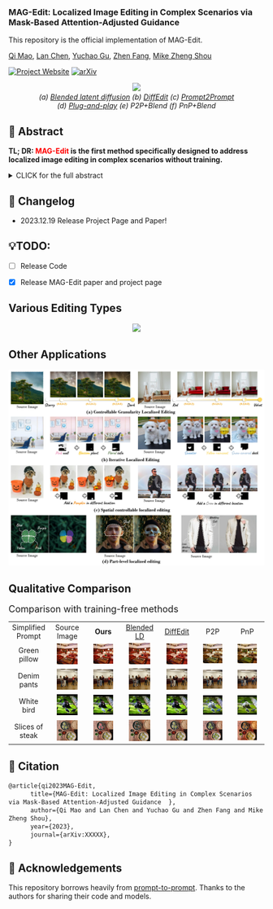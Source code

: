 ### MAG-Edit: Localized Image Editing in Complex Scenarios via Mask-Based Attention-Adjusted Guidance  

This repository is the official implementation of MAG-Edit.

[Qi Mao](https://sites.google.com/view/qi-mao/), [Lan Chen](), [Yuchao Gu](https://ycgu.site/), [Zhen Fang](), [Mike Zheng Shou](https://sites.google.com/view/showlab)


[![Project Website](https://img.shields.io/badge/Project-Website-orange
)](https://orannue.github.io/MAG-Edit/)
[![arXiv](https://img.shields.io/badge/arXiv-XXXXX-red
)]()

<p align="center">
<img src="assets/teaser.png"width="1060px"/>  
<br>
<em> (a) <a href="https://github.com/omriav/blended-latent-diffusion">Blended latent diffusion</a>  (b) <a href="https://arxiv.org/abs/2210.11427">DiffEdit</a>  (c) <a href="https://github.com/google/prompt-to-prompt">Prompt2Prompt</a> <br> 
(d)  <a href="https://github.com/MichalGeyer/plug-and-play">Plug-and-play</a>  (e) P2P+Blend (f) PnP+Blend</em>
</p>

## :bookmark: Abstract
<b>TL; DR: <font color="red">MAG-Edit</font> is the first method specifically designed to
address localized image editing in complex scenarios without training.</b>

<details><summary>CLICK for the full abstract</summary>
Recent diffusion-based image editing approaches have exhibited impressive editing capabilities in images with simple compositions. However, localized editing in complex scenarios has not been well-studied in the literature, despite its growing real-world demands. Existing mask-based inpainting methods fall short of retaining the underlying structure within the edit region. Meanwhile, mask-free attention-based methods often exhibit editing leakage and misalignment in more complex compositions. In this work, we develop MAG-Edit, a training-free, inference-stage optimization method, which enables localized image editing in complex scenarios. In particular, MAG-Edit optimizes the noise latent feature in diffusion models by maximizing two mask-based cross-attention constraints of the edit token, which in turn gradually enhances the local alignment with the desired prompt. Extensive quantitative and qualitative experiments demonstrate the effectiveness of our method in achieving both text alignment and structure preservation for localized editing within complex scenarios.
</details>

## :pencil: Changelog
- 2023.12.19 Release Project Page and Paper!
## 💡TODO:

- [ ] Release Code
- [x] Release MAG-Edit paper and project page


<p align="center">
<h2> Various Editing Types </h2>
<p align="center">
<img src="assets/editing_types.png"/>  
</p>

<h2> Other Applications</h2>  
<p align="center">
<img src="assets/other_apps.jpg"/>  
<br>

<h2> Qualitative Comparison </h2>
<font size=4>Comparison with training-free methods</font>

<p align="center">
  <table align="center"   style="text-align:center;">
    <tr >
      <td align="center" style="width: 10%;" >
       Simplified <br>Prompt
      </td>
      <td align="center" style="width: 15%;">
       Source <br> Image
      </td>
      <td  align="center" style="width: 15%;">
        <b>Ours</b>
      </td>
      <td align="center" style="width: 15%;">
       <a href="https://github.com/omriav/blended-latent-diffusion">Blended <br> LD</a>
      </td>
      <td  align="center" style="width: 15%;">
      <a href="https://arxiv.org/abs/2210.11427">DiffEdit</a>
      </td>
      <td  align="center" style="width: 15%;">
      <a herf="https://github.com/google/prompt-to-prompt">P2P</a>
      </td>
      <td  align="center" style="width: 15%;">
      <a herf="https://github.com/MichalGeyer/plug-and-play">PnP</a>
      </td>
    </tr>
    <tr>
      <td  align="center" style="width: 10%;" >
        Green <br>pillow
      </td>
      <td  align="center" style="width: 15%;">
        <img src="assets/compare/training-free/1/source.png" width=70%>
      </td>
      <td align="center" style="width: 15%;"> 
        <img src="assets/compare/training-free/1/ours.png" style="width:70%">
      </td>
      <td  align="center" style="width: 15%;">
        <img src="assets/compare/training-free/1/blended.png" width=70%>
      </td>          
      <td  align="center" style="width: 15%;">
        <img src="assets/compare/training-free/1/diffedit.png" width=70%>
      </td>
      <td  align="center" style="width: 15%;">
        <img src="assets/compare/training-free/1/p2p.png" width=70%>
      </td>      
      <td  align="center" style="width: 15%;">
        <img src="assets/compare/training-free/1/pnp.png" width=70%>
      </td>     
    </tr>
    <tr>
      <td  align="center" style="width: 10%;">
        Denim <br>pants
      </td>
      <td align="center" style="width: 15%;">
        <img src="assets/compare/training-free/2/source.png" width=70%>
      </td>
      <td  align="center" style="width: 15%;">
        <img src="assets/compare/training-free/2/ours.png" width=70%>
      </td>
      <td  align="center" style="width: 15%;">
        <img src="assets/compare/training-free/2/blended.png" width=70%>
      </td>          
      <td  align="center" style="width: 15%;">
        <img src="assets/compare/training-free/2/diffedit.png" width=70%>
      </td>
      <td  align="center" style="width: 15%;">
        <img src="assets/compare/training-free/2/p2p.png" width=70%>
      </td>      
      <td align="center">
        <img src="assets/compare/training-free/2/pnp.png" width=70%>
      </td>     
    </tr>
    <tr>
      <td  align="center" style="width: 10%;">
        White <br>bird
      </td>
      <td  align="center" style="width: 15%;">
        <img src="assets/compare/training-free/3/source.png" width=70%>
      </td>
      <td  align="center" style="width: 15%;">
        <img src="assets/compare/training-free/3/ours.png" width=70%>
      </td>
      <td  align="center" style="width: 15%;">
        <img src="assets/compare/training-free/3/blended.png" width=70%>
      </td>          
      <td  align="center" style="width: 15%;">
        <img src="assets/compare/training-free/3/diffedit.png" width=70%>
      </td>
      <td  align="center" style="width: 15%;">
        <img src="assets/compare/training-free/3/p2p.png" width=70%>
      </td>      
      <td align="center" style="width: 15%;">
        <img src="assets/compare/training-free/3/pnp.png" width=70%>
      </td>     
    </tr>
    <tr>
      <td align="center" style="width: 10%;">
        Slices of <br>steak
      </td>
      <td  align="center" style="width: 15%;">
        <img src="assets/compare/training-free/4/source.png" width=70%>
      </td>
      <td align="center" style="width: 15%;">
        <img src="assets/compare/training-free/4/ours.png"  width=70%>
      </td>
      <td align="center" style="width: 15%;">
        <img src="assets/compare/training-free/4/blended.png"  width=70%>
      </td>          
      <td  align="center" style="width: 15%;">
        <img src="assets/compare/training-free/4/diffedit.png" width=70%>
      </td>
      <td align="center" style="width: 15%;">
        <img src="assets/compare/training-free/4/p2p.png"  width=70%>
      </td>      
      <td align="center" style="width: 15%;">
        <img src="assets/compare/training-free/4/pnp.png" width=70%>
      </td>     
  </table>







>
<!--
<p align="center">
<font size=4>Comparison with <a href="https://github.com/google/prompt-to-prompt">P2P</a> and <a href="https://github.com/MichalGeyer/plug-and-play">PnP</a></font>
</p>
<p align="center">
<img src="assets/qualitative_cmp/p2ppnp.png"/>  
</p>
<p align="center">
<font size=4>Comparison with <a href="https://github.com/timothybrooks/instruct-pix2pix">InstructPix2Pix</a> and <a href="https://github.com/OSU-NLP-Group/MagicBrush">MagicBrush</a></font>
</p>
<p align="center">
<img src="assets/qualitative_cmp/instructimagic.png"/>  
</p>
<h3> Various Editing Scenarios </h3>
<p align="center">
<img src="assets/editing_scenarios.png"/>  
</p>
-->



## :triangular_flag_on_post: Citation 

```
@article{qi2023MAG-Edit,
      title={MAG-Edit: Localized Image Editing in Complex Scenarios via Mask-Based Attention-Adjusted Guidance  }, 
      author={Qi Mao and Lan Chen and Yuchao Gu and Zhen Fang and Mike Zheng Shou},
      year={2023},
      journal={arXiv:XXXXX},
}
``` 


## :revolving_hearts: Acknowledgements

This repository borrows heavily from [prompt-to-prompt](https://github.com/google/prompt-to-prompt/). Thanks to the authors for sharing their code and models.




